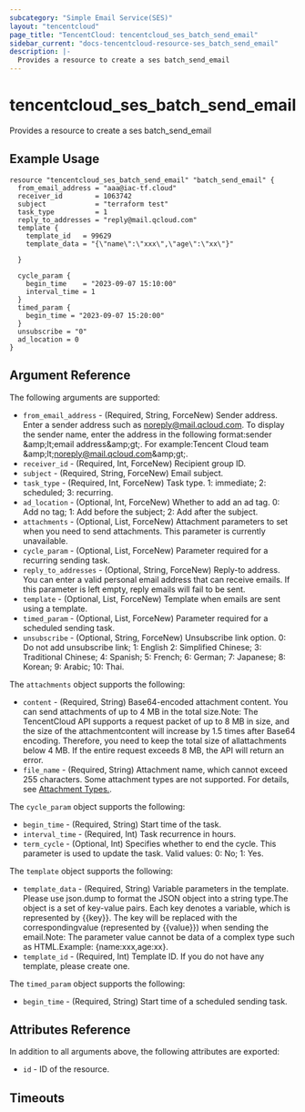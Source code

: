 ```yaml
---
subcategory: "Simple Email Service(SES)"
layout: "tencentcloud"
page_title: "TencentCloud: tencentcloud_ses_batch_send_email"
sidebar_current: "docs-tencentcloud-resource-ses_batch_send_email"
description: |-
  Provides a resource to create a ses batch_send_email
---
```


# tencentcloud_ses_batch_send_email

Provides a resource to create a ses batch_send_email

## Example Usage

```hcl
resource "tencentcloud_ses_batch_send_email" "batch_send_email" {
  from_email_address = "aaa@iac-tf.cloud"
  receiver_id        = 1063742
  subject            = "terraform test"
  task_type          = 1
  reply_to_addresses = "reply@mail.qcloud.com"
  template {
    template_id   = 99629
    template_data = "{\"name\":\"xxx\",\"age\":\"xx\"}"

  }

  cycle_param {
    begin_time    = "2023-09-07 15:10:00"
    interval_time = 1
  }
  timed_param {
    begin_time = "2023-09-07 15:20:00"
  }
  unsubscribe = "0"
  ad_location = 0
}
```

## Argument Reference

The following arguments are supported:

* `from_email_address` - (Required, String, ForceNew) Sender address. Enter a sender address such as noreply@mail.qcloud.com. To display the sender name, enter the address in the following format:sender &amp;amp;lt;email address&amp;amp;gt;. For example:Tencent Cloud team &amp;amp;lt;noreply@mail.qcloud.com&amp;amp;gt;.
* `receiver_id` - (Required, Int, ForceNew) Recipient group ID.
* `subject` - (Required, String, ForceNew) Email subject.
* `task_type` - (Required, Int, ForceNew) Task type. 1: immediate; 2: scheduled; 3: recurring.
* `ad_location` - (Optional, Int, ForceNew) Whether to add an ad tag. 0: Add no tag; 1: Add before the subject; 2: Add after the subject.
* `attachments` - (Optional, List, ForceNew) Attachment parameters to set when you need to send attachments. This parameter is currently unavailable.
* `cycle_param` - (Optional, List, ForceNew) Parameter required for a recurring sending task.
* `reply_to_addresses` - (Optional, String, ForceNew) Reply-to address. You can enter a valid personal email address that can receive emails. If this parameter is left empty, reply emails will fail to be sent.
* `template` - (Optional, List, ForceNew) Template when emails are sent using a template.
* `timed_param` - (Optional, List, ForceNew) Parameter required for a scheduled sending task.
* `unsubscribe` - (Optional, String, ForceNew) Unsubscribe link option.  0: Do not add unsubscribe link; 1: English 2: Simplified Chinese;  3: Traditional Chinese; 4: Spanish; 5: French;  6: German; 7: Japanese; 8: Korean;  9: Arabic; 10: Thai.

The `attachments` object supports the following:

* `content` - (Required, String) Base64-encoded attachment content. You can send attachments of up to 4 MB in the total size.Note: The TencentCloud API supports a request packet of up to 8 MB in size, and the size of the attachmentcontent will increase by 1.5 times after Base64 encoding. Therefore, you need to keep the total size of allattachments below 4 MB. If the entire request exceeds 8 MB, the API will return an error.
* `file_name` - (Required, String) Attachment name, which cannot exceed 255 characters. Some attachment types are not supported. For details, see [Attachment Types.](https://www.tencentcloud.com/document/product/1084/42373?has_map=1).

The `cycle_param` object supports the following:

* `begin_time` - (Required, String) Start time of the task.
* `interval_time` - (Required, Int) Task recurrence in hours.
* `term_cycle` - (Optional, Int) Specifies whether to end the cycle. This parameter is used to update the task. Valid values: 0: No; 1: Yes.

The `template` object supports the following:

* `template_data` - (Required, String) Variable parameters in the template. Please use json.dump to format the JSON object into a string type.The object is a set of key-value pairs. Each key denotes a variable, which is represented by {{key}}. The key will be replaced with the correspondingvalue (represented by {{value}}) when sending the email.Note: The parameter value cannot be data of a complex type such as HTML.Example: {name:xxx,age:xx}.
* `template_id` - (Required, Int) Template ID. If you do not have any template, please create one.

The `timed_param` object supports the following:

* `begin_time` - (Required, String) Start time of a scheduled sending task.

## Attributes Reference

In addition to all arguments above, the following attributes are exported:

* `id` - ID of the resource.



## Timeouts

<no value>


